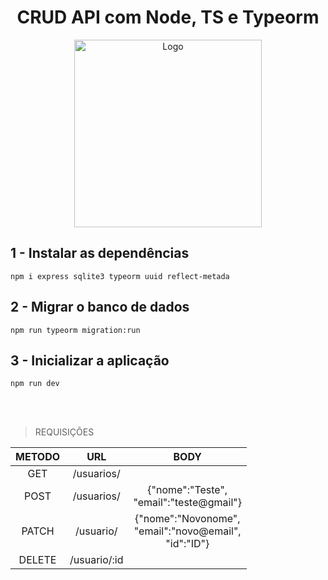  <h1 align="center">CRUD API com Node, TS e Typeorm</h1>
   <p align="center">
    	<img src="https://i.imgur.com/FqzjhL1.png" alt="Logo" height="300">
  </p>
  


## 1 - Instalar as dependências

`npm i express sqlite3 typeorm uuid reflect-metada`

## 2 - Migrar o banco de dados

`npm run typeorm migration:run`

## 3 - Inicializar a aplicação

`npm run dev`


<br><br>

> REQUISIÇÕES

| METODO | URL | BODY |
| :-: | :-: | :-: |
| GET | /usuarios/ |  |
| POST | /usuarios/ | {"nome":"Teste",<br>"email":"teste@gmail"} |
| PATCH | /usuario/ | {"nome":"Novonome",<br>"email":"novo@email",<br>"id":"ID"} |
| DELETE | /usuario/:id |  |

